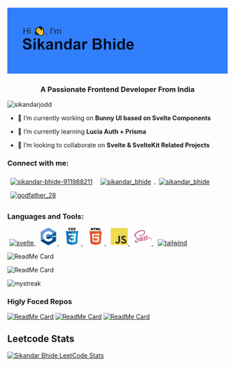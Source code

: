 ![Profile Image](header.png)

<!-- <h1 align="center">Hi 👋, I'm Sikandar Bhide</h1> -->
<h3 align="center">A Passionate Frontend  Developer From India</h3>

<p align="left"> <img src="https://komarev.com/ghpvc/?username=sikandarjodd&label=Profile%20views&color=0e75b6&style=flat" alt="sikandarjodd" /> </p>



- 🔭 I’m currently working on **Bunny UI based on Svelte Components**

- 🌱 I’m currently learning **Lucia Auth + Prisma**

- 👯 I’m looking to collaborate on **Svelte  & SvelteKit Related  Projects**

<h3 align="left">Connect with me:</h3>
<p align="left">
<a   href="https://linkedin.com/in/sikandar-bhide-911988211" target="blank"><img style="margin:7px;" align="center" src="https://raw.githubusercontent.com/rahuldkjain/github-profile-readme-generator/master/src/images/icons/Social/linked-in-alt.svg" alt="sikandar-bhide-911988211" height="30" width   target="blank"></a>
<a href="https://linkedin.com/in/sikandar-bhide-911988211" target="blank">  <img style="margin:7px;" align="center" src="https://cdn.jsdelivr.net/npm/simple-icons@3.1.0/icons/codechef.svg" alt="sikandar_bhide" height="30" widt  href="https://codeforces.com/profile/sikandar_bhide" target="blank"> </a> <a href="https://linkedin.com/in/sikandar-bhide-911988211" target="blank"> <img style="margin:7px;" align="center" src="https://raw.githubusercontent.com/rahuldkjain/github-profile-readme-generator/master/src/images/icons/Social/codeforces.svg" alt="sikandar_bhide" height="30" widt  href="https://www.leetcode.com/godfather_28" target="blank"></a> <a href="https://leetcode.com/Godfather_28" target="blank"> <img style="margin:7px;" align="center" src="https://raw.githubusercontent.com/rahuldkjain/github-profile-readme-generator/master/src/images/icons/Social/leet-code.svg" alt="godfather_28" height="30" >  </a>
</p>

<h3 align="left">Languages and Tools:</h3>
<p align="left">
</a> <a style="margin:5px"  href="https://svelte.dev" target="_blank" rel="noreferrer"> <img src="https://upload.wikimedia.org/wikipedia/commons/1/1b/Svelte_Logo.svg" alt="svelte" width="40" height="40"/> </a>   <a style="margin:5px"  href="https://www.w3schools.com/cpp/" target="_blank" rel="noreferrer"> <img src="https://raw.githubusercontent.com/devicons/devicon/master/icons/cplusplus/cplusplus-original.svg" alt="cplusplus" width="40" height="40"/> </a>   <a style="margin:5px"  href="https://www.w3schools.com/css/" target="_blank" rel="noreferrer">   <img src="https://raw.githubusercontent.com/devicons/devicon/master/icons/css3/css3-original-wordmark.svg" alt="css3" width="40" height="40"/> </a> <a style="margin:5px"  href="https://www.w3.org/html/" target="_blank" rel="noreferrer"> <img src="https://raw.githubusercontent.com/devicons/devicon/master/icons/html5/html5-original-wordmark.svg" alt="html5" width="40" height="40"/> </a>   <a style="margin:5px"  href="https://developer.mozilla.org/en-US/docs/Web/JavaScript" target="_blank" rel="noreferrer">   <img src="https://raw.githubusercontent.com/devicons/devicon/master/icons/javascript/javascript-original.svg" alt="javascript" width="40" height="40"/> </a> <a style="margin:5px"  href="https://sass-lang.com" target="_blank" rel="noreferrer">   <img src="https://raw.githubusercontent.com/devicons/devicon/master/icons/sass/sass-original.svg" alt="sass" width="40" height="40"/>    <a style="margin:5px"  href="https://tailwindcss.com/" target="_blank" rel="noreferrer"> <img src="https://www.vectorlogo.zone/logos/tailwindcss/tailwindcss-icon.svg" alt="tailwind" width="40" height="40"/> </a> </p>

![ReadMe Card](https://github-readme-stats.vercel.app/api/top-langs?username=sikandarjodd&show_icons=true&locale=en&layout=compact&theme=tokyonight)

![ReadMe Card](https://github-readme-stats.vercel.app/api?username=sikandarjodd&show_icons=true&locale=en&theme=tokyonight)

<img src="https://github-readme-streak-stats.herokuapp.com/?user=sikandarjodd&theme=tokyonight" alt="mystreak"/>

### Higly Foced Repos

[![ReadMe Card](https://github-readme-stats.vercel.app/api/pin/?username=sikandarjodd&repo=Delite&theme=tokyonight)](https://github.com/sikandarjodd/Delite)
[![ReadMe Card](https://github-readme-stats.vercel.app/api/pin/?username=sikandarjodd&repo=SweShirts&theme=tokyonight)](https://github.com/SikandarJODD/SweShirts)
[![ReadMe Card](https://github-readme-stats.vercel.app/api/pin/?username=sikandarjodd&repo=bun&theme=tokyonight)](https://github.com/SikandarJODD/bun)

## Leetcode Stats

[![Sikandar Bhide LeetCode Stats](https://leetcode-stats-six.vercel.app/api?username=godfather_28&theme=tokyonight)](https://leetcode.com/Godfather_28/)
